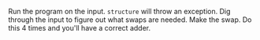 Run the program on the input. `structure` will throw an exception. Dig through the input to figure out what swaps are needed. Make the swap. Do this 4 times and you'll have a correct adder.
